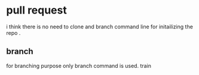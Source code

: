 # pull request 
  
  i think there is no need to clone and branch command line for initailizing the repo . 

  ## branch

  for branching purpose only branch command is used. 
  train